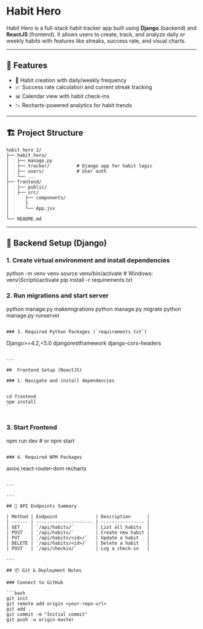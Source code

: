# Habit Hero

Habit Hero is a full-stack habit tracker app built using **Django** (backend) and **ReactJS** (frontend). It allows users to create, track, and analyze daily or weekly habits with features like streaks, success rate, and visual charts.

---

## 🚀 Features

* 📅 Habit creation with daily/weekly frequency
* 📈 Success rate calculation and current streak tracking
* 📊 Calendar view with habit check-ins
* 📉 Recharts-powered analytics for habit trends

---

## 🏗 Project Structure

```
habit hero 2/
├── habit_hero/
│   ├── manage.py
│   ├── tracker/          # Django app for habit logic
│   ├── users/            # User auth
│   └── ...
├── frontend/
│   ├── public/
│   ├── src/
│      ├── components/
│      ├
│      └── App.jsx
│   
└── README.md
```

---

## 🧪 Backend Setup (Django)

### 1. Create virtual environment and install dependencies


python -m venv venv
source venv/bin/activate  # Windows: venv\Scripts\activate
pip install -r requirements.txt


### 2. Run migrations and start server


python manage.py makemigrations
python manage.py migrate
python manage.py runserver
```

### 3. Required Python Packages (`requirements.txt`)

```
Django>=4.2,<5.0
djangorestframework
django-cors-headers

```

---

##  Frontend Setup (ReactJS)

### 1. Navigate and install dependencies


cd frontend
npm install
`


```

### 3. Start Frontend


npm run dev  # or npm start
```

### 4. Required NPM Packages

```
axios
react-router-dom
recharts
```

---

---

## 🔗 API Endpoints Summary

| Method | Endpoint              | Description      |
| ------ | --------------------- | ---------------- |
| GET    | `/api/habits/`        | List all habits  |
| POST   | `/api/habits/`        | Create new habit |
| PUT    | `/api/habits/<id>/`   | Update a habit   |
| DELETE | `/api/habits/<id>/`   | Delete a habit   |
| POST   | `/api/checkin/`       | Log a check-in   |

---

## 📦 Git & Deployment Notes

### Connect to GitHub

```bash
git init
git remote add origin <your-repo-url>
git add .
git commit -m "Initial commit"
git push -u origin master
```
